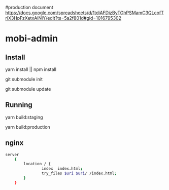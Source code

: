 #production document
https://docs.google.com/spreadsheets/d/1tdiAFDizByTGhPSMamC3QLcofTrlX3HpFzXetxAiNiY/edit?ts=5a2f801d#gid=1016795302


# mobi-admin

## Install

  yarn install || npm install

  git submodule init

  git submodule update

## Running

  yarn build:staging

  yarn build:production

## nginx 

```bash
server
    {
		location / {
				index  index.html;
				try_files $uri $uri/ /index.html;
		}
	}
```
